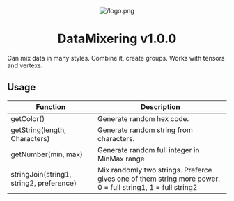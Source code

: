 <p align="center"><img src="assets" alt="/logo.png"></p>
<div align="center">

</div>
<h1 align="center">DataMixering v1.0.0</h1>
<p>Can mix data in many styles. Combine it, create groups. Works with tensors and vertexs.</p>

<h2>Usage</h2>

|Function|Description|
|--------|-----------|
|getColor()|Generate random hex code.|
|getString(length, Characters)|Generate random string from characters.|
|getNumber(min, max)|Generate random full integer in MinMax range|
|stringJoin(string1, string2, preference)|Mix randomly two strings. Preferce gives one of them string more power. 0 = full string1, 1 = full string2|